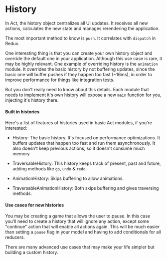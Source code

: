 # History

In Act, the history object centralizes all UI updates. It receives all new
actions, calculates the new state and manages rerendering the application.

The most important method to know is `push`. It correlates with `dispatch`
in Redux.

One interesting thing is that you can create your own history object and
override the default one in your application. Although this use case is rare,
it may be highly relevant. One example of overriding history is the `animation`
module. It overrides the basic history by not buffering updates, since the
basic one will buffer pushes if they happen too fast (~16ms), in order to
improve performance for things like integration tests.

But you don't really need to know about this details. Each module that needs to
implement it's own history will expose a new `main` function for you, injecting
it's history there.

#### Built in histories

Here's a list of features of histories used in basic Act modules, if you're
interested:

- History: The basic history. It's focused on performance optimizations. It
  buffers updates that happen too fast and run them asynchronously. It also
  doesn't keep previous actions, so it doesn't consume much memory.

- TraversableHistory: This history keeps track of present, past and future,
  adding methods like `go`, `undo` & `redo`.

- AnimationHistory: Skips buffering to allow animations.

- TraversableAnimationHistory: Both skips buffering and gives traversing
  methods.

#### Use cases for new histories

You may be creating a game that allows the user to pause. In this case you'll
need to create a history that will ignore any action, except some "continue"
action that will enable all actions again. This will be much easier than
setting a `pause` flag in your model and having to add conditionals for all
reducers.

There are many advanced use cases that may make your life simpler but building
a custom history.
